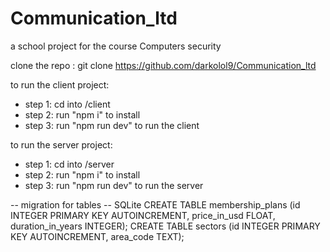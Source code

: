 # Communication_ltd
a school project for the course Computers security

clone the repo : git clone https://github.com/darkolol9/Communication_ltd

to run the client project: 


- step 1: cd into /client
- step 2: run "npm i" to install
- step 3: run "npm run dev" to run the client


to run the server project:

- step 1: cd into /server
- step 2: run "npm i" to install
- step 3: run "npm run dev" to run the server

-- migration for tables
-- SQLite
CREATE TABLE membership_plans (id INTEGER PRIMARY KEY AUTOINCREMENT, price_in_usd FLOAT, duration_in_years INTEGER);
CREATE TABLE sectors (id INTEGER PRIMARY KEY AUTOINCREMENT, area_code TEXT);
